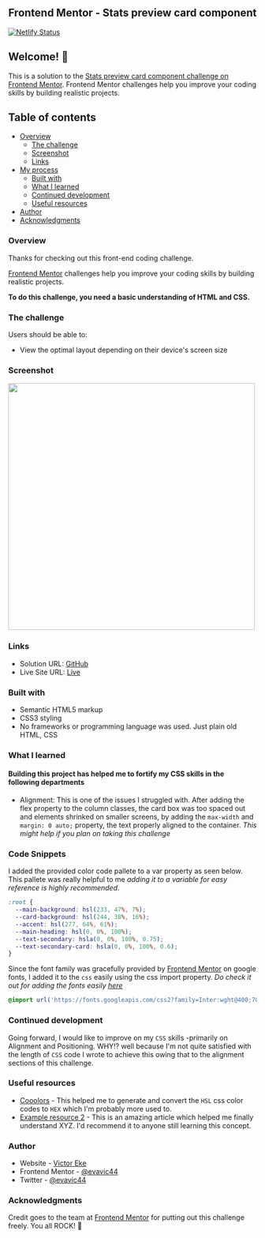 <h2 align="center">Frontend Mentor - Stats preview card component</h2>

[![Netlify Status](https://api.netlify.com/api/v1/badges/5694d0ca-05cc-4784-b4c9-26a18ae3e113/deploy-status)](https://app.netlify.com/sites/stats-preview-card-evavic44/deploys)

## Welcome! 👋
This is a solution to the [Stats preview card component challenge on Frontend Mentor](https://www.frontendmentor.io/challenges/stats-preview-card-component-8JqbgoU62). Frontend Mentor challenges help you improve your coding skills by building realistic projects. 

## Table of contents

- [Overview](###overview)
  - [The challenge](###the-challenge)
  - [Screenshot](###screenshot)
  - [Links](###links)
- [My process](###my-process)
  - [Built with](###built-with)
  - [What I learned](###what-i-learned)
  - [Continued development](###continued-development)
  - [Useful resources](###useful-resources)
- [Author](###author)
- [Acknowledgments](###acknowledgments)

### Overview

Thanks for checking out this front-end coding challenge.

[Frontend Mentor](https://www.frontendmentor.io) challenges help you improve your coding skills by building realistic projects.

**To do this challenge, you need a basic understanding of HTML and CSS.**

### The challenge

Users should be able to:

- View the optimal layout depending on their device's screen size

### Screenshot

<img src="https://user-images.githubusercontent.com/62628408/118215538-94720c00-b469-11eb-8e53-63816db7738a.png" width="500px">


### Links

- Solution URL: [GitHub](https://github.com/Evavic44)
- Live Site URL: [Live](https://stats-preview-card-evavic44.netlify.app/)

### Built with

- Semantic HTML5 markup
- CSS3 styling
- No frameworks or programming language was used. Just plain old HTML, CSS

### What I learned
<h4>Building this project has helped me to fortify my CSS skills in the following departments</h4>

- Alignment: This is one of the issues I struggled with. After adding the flex property to the column classes, the card box was too spaced out and elements shrinked on smaller screens, by adding the `max-width` and ```margin: 0 auto;``` property, the text properly aligned to the container. _This might help if you plan on taking this challenge_

### Code Snippets
I added the provided color code pallete to a var property as seen below. This pallete was really helpful to me _adding it to a variable for easy reference is highly recommended_.

```css
:root {
  --main-background: hsl(233, 47%, 7%);
  --card-background: hsl(244, 38%, 16%);
  --accent: hsl(277, 64%, 61%);
  --main-heading: hsl(0, 0%, 100%);
  --text-secondary: hsla(0, 0%, 100%, 0.75);
  --text-secondary-card: hsla(0, 0%, 100%, 0.6);
}
```


Since the font family was gracefully provided by [Frontend Mentor](https://www.frontendmentor.io) on google fonts, I added it to the `css` easily using the css import property. _Do check it out for adding the fonts easily [here](https://fonts.google.com/specimen/Inter?query=inter)_
```css
@import url('https://fonts.googleapis.com/css2?family=Inter:wght@400;700&family=Lexend+Deca&display=swap');
```

### Continued development
Going forward, I would like to improve on my `CSS` skills -primarily on Alignment and Positioning. WHY!? well because I'm not quite satisfied with the length of `CSS` code I wrote to achieve this owing that to the alignment sections of this challenge.   

### Useful resources

- [Cooolors](https://www.cooolors.co) - This helped me to generate and convert the `HSL` css color codes to `HEX` which I'm probably more used to.
- [Example resource 2](https://www.example.com) - This is an amazing article which helped me finally understand XYZ. I'd recommend it to anyone still learning this concept.

### Author

- Website - [Victor Eke](https://www.your-site.com)
- Frontend Mentor - [@evavic44](https://www.frontendmentor.io/profile/evavic44)
- Twitter - [@evavic44](https://www.twitter.com/evavic44)

### Acknowledgments

Credit goes to the team at [Frontend Mentor](https://www.frontendmentor.io) for putting out this challenge freely. You all ROCK! 💎 
